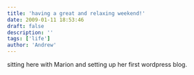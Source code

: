 ```yaml
---
title: 'having a great and relaxing weekend!'
date: 2009-01-11 18:53:46
draft: false
description: ''
tags: ['life']
author: 'Andrew'
---
```


sitting here with Marion and setting up her first wordpress blog.
